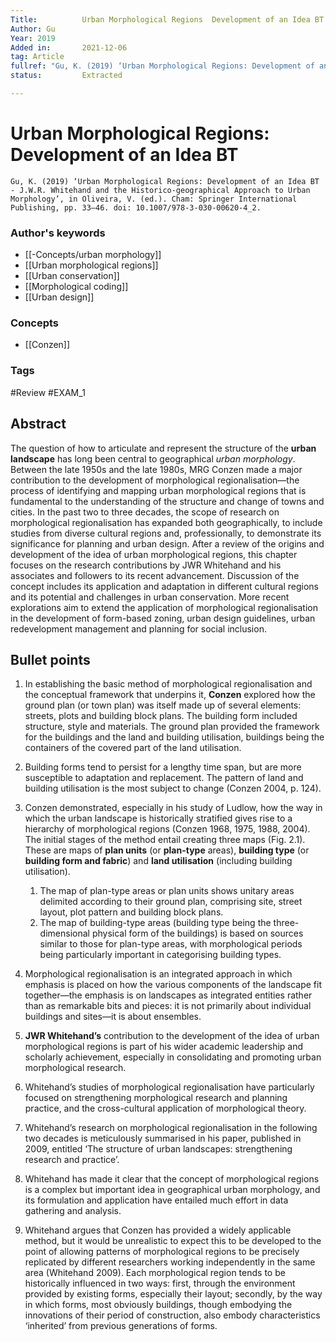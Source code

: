```yaml
---
Title: 			Urban Morphological Regions  Development of an Idea BT
Author:	Gu
Year: 2019
Added in:		2021-12-06
tag: Article
fullref: "Gu, K. (2019) ‘Urban Morphological Regions: Development of an Idea BT  - J.W.R. Whitehand and the Historico-geographical Approach to Urban Morphology’, in Oliveira, V. (ed.). Cham: Springer International Publishing, pp. 33–46. doi: 10.1007/978-3-030-00620-4_2."
status:			Extracted

---
```

# Urban Morphological Regions: Development of an Idea BT 
`Gu, K. (2019) ‘Urban Morphological Regions: Development of an Idea BT  - J.W.R. Whitehand and the Historico-geographical Approach to Urban Morphology’, in Oliveira, V. (ed.). Cham: Springer International Publishing, pp. 33–46. doi: 10.1007/978-3-030-00620-4_2.` 

### Author's keywords
- [[-Concepts/urban morphology]]
- [[Urban morphological regions]]
- [[Urban conservation]]
- [[Morphological coding]]
- [[Urban design]]
### Concepts
- [[Conzen]]
### Tags
#Review
#EXAM_1 

## Abstract
The question of how to articulate and represent the structure of the **urban landscape** has long been central to geographical *urban morphology*. Between the late 1950s and the late 1980s, MRG Conzen made a major contribution to the development of morphological regionalisation—the process of identifying and mapping urban morphological regions that is fundamental to the understanding of the structure and change of towns and cities. In the past two to three decades, the scope of research on morphological regionalisation has expanded both geographically, to include studies from diverse cultural regions and, professionally, to demonstrate its significance for planning and urban design. After a review of the origins and development of the idea of urban morphological regions, this chapter focuses on the research contributions by JWR Whitehand and his associates and followers to its recent advancement. Discussion of the concept includes its application and adaptation in different cultural regions and its potential and challenges in urban conservation. More recent explorations aim to extend the application of morphological regionalisation in the development of form-based zoning, urban design guidelines, urban redevelopment management and planning for social inclusion.

## Bullet points
1.   In establishing the basic method of morphological regionalisation and the conceptual framework that underpins it, **Conzen** explored how the ground plan (or town plan) was itself made up of several elements: streets, plots and building block plans. The building form included structure, style and materials. The ground plan provided the framework for the buildings and the land and building utilisation, buildings being the containers of the covered part of the land utilisation.

2. Building forms tend to persist for a lengthy time span, but are more susceptible to adaptation and replacement. The pattern of land and building utilisation is the most subject to change (Conzen 2004, p. 124).

3. Conzen demonstrated, especially in his study of Ludlow, how the way in which the urban landscape is historically stratified gives rise to a hierarchy of morphological regions (Conzen 1968, 1975, 1988, 2004). The initial stages of the method entail creating three maps (Fig. 2.1). These are maps of **plan units** (or **plan-type** areas), **building type** (or **building form and fabric**) and **land utilisation** (including building utilisation).
	1. The map of plan-type areas or plan units shows unitary areas delimited according to their ground plan, comprising site, street layout, plot pattern and building block plans.
	2. The map of building-type areas (building type being the three-dimensional physical form of the buildings) is based on sources similar to those for plan-type areas, with morphological periods being particularly important in categorising building types.

4. Morphological regionalisation is an integrated approach in which emphasis is placed on how the various components of the landscape fit together—the emphasis is on landscapes as integrated entities rather than as remarkable bits and pieces: it is not primarily about individual buildings and sites—it is about ensembles.
5. **JWR Whitehand’s** contribution to the development of the idea of urban morphological regions is part of his wider academic leadership and scholarly achievement, especially in consolidating and promoting urban morphological research.
6. Whitehand’s studies of morphological regionalisation have particularly focused on strengthening morphological research and planning practice, and the cross-cultural application of morphological theory.
7. Whitehand’s research on morphological regionalisation in the following two decades is meticulously summarised in his paper, published in 2009, entitled ‘The structure of urban landscapes: strengthening research and practice’.
8. Whitehand has made it clear that the concept of morphological regions is a complex but important idea in geographical urban morphology, and its formulation and application have entailed much effort in data gathering and analysis.
9. Whitehand argues that Conzen has provided a widely applicable method, but it would be unrealistic to expect this to be developed to the point of allowing patterns of morphological regions to be precisely replicated by different researchers working independently in the same area (Whitehand 2009). Each morphological region tends to be historically influenced in two ways: first, through the environment provided by existing forms, especially their layout; secondly, by the way in which forms, most obviously buildings, though embodying the innovations of their period of construction, also embody characteristics ‘inherited’ from previous generations of forms.
